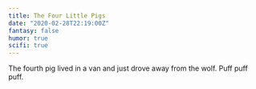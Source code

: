 ```yaml
---
title: The Four Little Pigs
date: "2020-02-28T22:19:00Z"
fantasy: false
humor: true
scifi: true
---
```


The fourth pig lived in a van and just drove away from the wolf. Puff puff puff.

